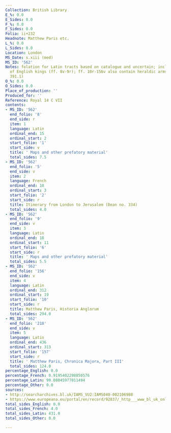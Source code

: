 ```yaml
---
Collection: British Library
E_%: 0.0
E_Sides: 0.0
F_%: 0.0
F_Sides: 0.0
Folia: ii+232
Headnote: Matthew Paris etc.
L_%: 0.0
L_Sides: 0.0
Location: London
MS_Date: s.xiii (med)
MS_ID: '562'
Notes: folation for Latin tracts based on catalogue and uncertain; includes images
  of English kings (ff. 8v-9r); ff. 10r-156v also contain heraldic arms (Dean no.
  391.1)
O_%: 0.0
O_Sides: 0.0
Place_of_production: ''
Produced_for: ''
Reference: Royal 14 C VII
contents:
- MS_ID: '562'
  end_folio: '8'
  end_side: r
  item: 1
  language: Latin
  ordinal_end: 15
  ordinal_start: 2
  start_folio: '1'
  start_side: v
  title: ' Maps and other prefatory material'
  total_sides: 7.5
- MS_ID: '562'
  end_folio: '5'
  end_side: v
  item: 2
  language: French
  ordinal_end: 10
  ordinal_start: 3
  start_folio: '2'
  start_side: r
  title: Itinerary from London to Jerusalem (Dean no. 334)
  total_sides: 4.0
- MS_ID: '562'
  end_folio: '9'
  end_side: v
  item: 3
  language: Latin
  ordinal_end: 18
  ordinal_start: 11
  start_folio: '6'
  start_side: r
  title: ' Maps and other prefatory material'
  total_sides: 5.5
- MS_ID: '562'
  end_folio: '156'
  end_side: v
  item: 4
  language: Latin
  ordinal_end: 312
  ordinal_start: 19
  start_folio: '10'
  start_side: r
  title: Matthew Paris, Historia Anglorum
  total_sides: 294.0
- MS_ID: '562'
  end_folio: '218'
  end_side: v
  item: 5
  language: Latin
  ordinal_end: 436
  ordinal_start: 313
  start_folio: '157'
  start_side: r
  title: ' Matthew Paris, Chronica Majora, Part III'
  total_sides: 124.0
percentage_English: 0.0
percentage_French: 0.9195402298850576
percentage_Latin: 99.08045977011494
percentage_Other: 0.0
sources:
- http://searcharchives.bl.uk/IAMS_VU2:IAMS040-002106988
- https://www.europeana.eu/portal/en/record/92037/_http___www_bl_uk_onlinegallery_onlineex_illmanus_roymanucoll_t_zoomify77379_html.html
total_sides_English: 0.0
total_sides_French: 4.0
total_sides_Latin: 431.0
total_sides_Other: 0.0

---
```


